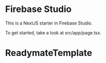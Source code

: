 # Firebase Studio

This is a NextJS starter in Firebase Studio.

To get started, take a look at src/app/page.tsx.
# ReadymateTemplate

